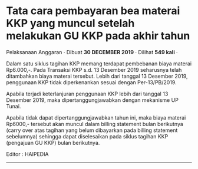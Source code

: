 Tata cara pembayaran bea materai KKP yang muncul setelah melakukan GU KKP pada akhir tahun
==========================================================================================

Pelaksanaan Anggaran · Dibuat **30 DECEMBER 2019** · Dilihat **549 kali** ·

Dalam satu siklus tagihan KKP memang terdapat pembebanan biaya materai Rp6.000,-. Pada Transaksi KKP s.d. 13 Desember 2019 seharusnya telah ditambahkan biaya materai tersebut. Lebih dari tanggal 13 Desember 2019, penggunaan KKP tidak diperkenankan sesuai dengan Per-13/PB/2019. 

Apabila terjadi keterlanjuran penggunaan KKP lebih dari tanggal 13 Desember 2019, maka dipertanggungjawabkan dengan mekanisme UP Tunai. 

Apabila tidak dapat dipertanggungjawabkan tahun ini, maka biaya materai Rp6000,- tersebut akan muncul dalam billing statement bulan berikutnya (carry over atas tagihan yang belum dibayarkan pada billing statement sebelumnya) sehingga dapat diselesaikan pada siklus tagihan KKP (pengajuan GU KKP) bulan berikutnya.  
  
Editor : HAIPEDIA

  
  
  

* * *
